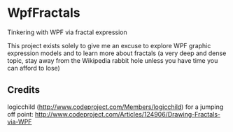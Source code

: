 WpfFractals
===========

Tinkering with WPF via fractal expression

This project exists solely to give me an excuse to explore WPF graphic expression models and to learn more about fractals (a very deep and dense topic, stay away from the Wikipedia rabbit hole unless you have time you can afford to lose)


Credits
-------
logicchild (http://www.codeproject.com/Members/logicchild) for a jumping off point:
http://www.codeproject.com/Articles/124906/Drawing-Fractals-via-WPF
